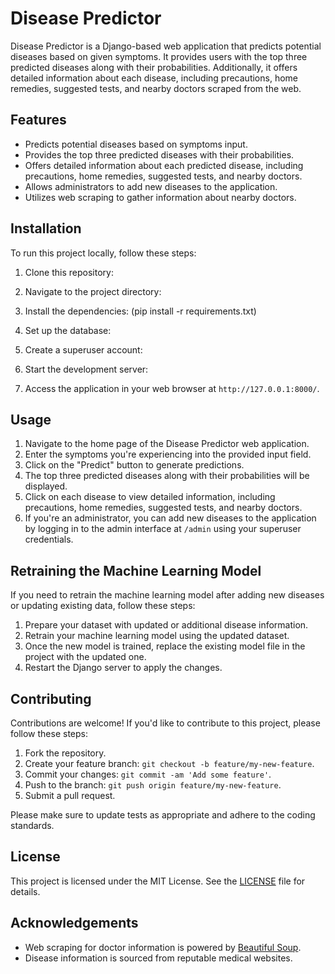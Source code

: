 # Disease Predictor

Disease Predictor is a Django-based web application that predicts potential diseases based on given symptoms. It provides users with the top three predicted diseases along with their probabilities. Additionally, it offers detailed information about each disease, including precautions, home remedies, suggested tests, and nearby doctors scraped from the web.

## Features

- Predicts potential diseases based on symptoms input.
- Provides the top three predicted diseases with their probabilities.
- Offers detailed information about each predicted disease, including precautions, home remedies, suggested tests, and nearby doctors.
- Allows administrators to add new diseases to the application.
- Utilizes web scraping to gather information about nearby doctors.

## Installation

To run this project locally, follow these steps:

1. Clone this repository:


2. Navigate to the project directory:


3. Install the dependencies:  (pip install -r requirements.txt)


4. Set up the database:


5. Create a superuser account:


6. Start the development server:


7. Access the application in your web browser at `http://127.0.0.1:8000/`.

## Usage

1. Navigate to the home page of the Disease Predictor web application.
2. Enter the symptoms you're experiencing into the provided input field.
3. Click on the "Predict" button to generate predictions.
4. The top three predicted diseases along with their probabilities will be displayed.
5. Click on each disease to view detailed information, including precautions, home remedies, suggested tests, and nearby doctors.
6. If you're an administrator, you can add new diseases to the application by logging in to the admin interface at `/admin` using your superuser credentials.

## Retraining the Machine Learning Model

If you need to retrain the machine learning model after adding new diseases or updating existing data, follow these steps:

1. Prepare your dataset with updated or additional disease information.
2. Retrain your machine learning model using the updated dataset.
3. Once the new model is trained, replace the existing model file in the project with the updated one.
4. Restart the Django server to apply the changes.

## Contributing

Contributions are welcome! If you'd like to contribute to this project, please follow these steps:

1. Fork the repository.
2. Create your feature branch: `git checkout -b feature/my-new-feature`.
3. Commit your changes: `git commit -am 'Add some feature'`.
4. Push to the branch: `git push origin feature/my-new-feature`.
5. Submit a pull request.

Please make sure to update tests as appropriate and adhere to the coding standards.

## License

This project is licensed under the MIT License. See the [LICENSE](LICENSE) file for details.

## Acknowledgements

- Web scraping for doctor information is powered by [Beautiful Soup](https://www.crummy.com/software/BeautifulSoup/).
- Disease information is sourced from reputable medical websites.
